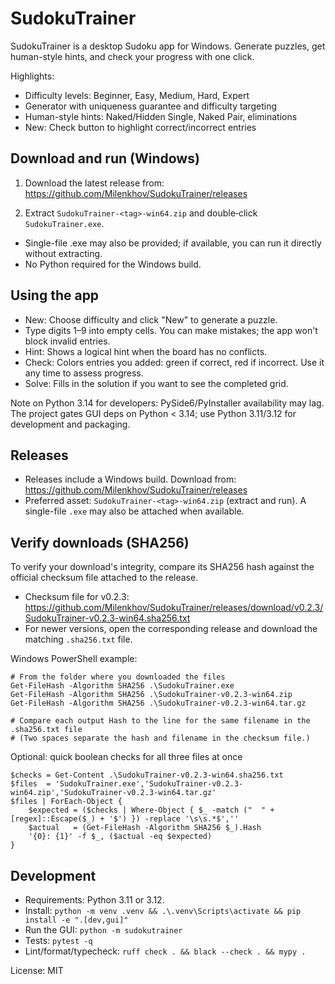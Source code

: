 # SudokuTrainer

SudokuTrainer is a desktop Sudoku app for Windows. Generate puzzles, get human-style hints, and check your progress with one click.

Highlights:
- Difficulty levels: Beginner, Easy, Medium, Hard, Expert
- Generator with uniqueness guarantee and difficulty targeting
- Human-style hints: Naked/Hidden Single, Naked Pair, eliminations
- New: Check button to highlight correct/incorrect entries

## Download and run (Windows)

1) Download the latest release from:
   https://github.com/Milenkhov/SudokuTrainer/releases

2) Extract `SudokuTrainer-<tag>-win64.zip` and double‑click `SudokuTrainer.exe`.

- Single-file .exe may also be provided; if available, you can run it directly without extracting.
- No Python required for the Windows build.

## Using the app

- New: Choose difficulty and click "New" to generate a puzzle.
- Type digits 1–9 into empty cells. You can make mistakes; the app won't block invalid entries.
- Hint: Shows a logical hint when the board has no conflicts.
- Check: Colors entries you added: green if correct, red if incorrect. Use it any time to assess progress.
- Solve: Fills in the solution if you want to see the completed grid.

Note on Python 3.14 for developers: PySide6/PyInstaller availability may lag. The project gates GUI deps on Python < 3.14; use Python 3.11/3.12 for development and packaging.

## Releases

- Releases include a Windows build. Download from:
	https://github.com/Milenkhov/SudokuTrainer/releases
- Preferred asset: `SudokuTrainer-<tag>-win64.zip` (extract and run). A single-file `.exe` may also be attached when available.

## Verify downloads (SHA256)

To verify your download's integrity, compare its SHA256 hash against the official checksum file attached to the release.

- Checksum file for v0.2.3:
	https://github.com/Milenkhov/SudokuTrainer/releases/download/v0.2.3/SudokuTrainer-v0.2.3-win64.sha256.txt
- For newer versions, open the corresponding release and download the matching `.sha256.txt` file.

Windows PowerShell example:

```
# From the folder where you downloaded the files
Get-FileHash -Algorithm SHA256 .\SudokuTrainer.exe
Get-FileHash -Algorithm SHA256 .\SudokuTrainer-v0.2.3-win64.zip
Get-FileHash -Algorithm SHA256 .\SudokuTrainer-v0.2.3-win64.tar.gz

# Compare each output Hash to the line for the same filename in the .sha256.txt file
# (Two spaces separate the hash and filename in the checksum file.)
```

Optional: quick boolean checks for all three files at once

```
$checks = Get-Content .\SudokuTrainer-v0.2.3-win64.sha256.txt
$files  = 'SudokuTrainer.exe','SudokuTrainer-v0.2.3-win64.zip','SudokuTrainer-v0.2.3-win64.tar.gz'
$files | ForEach-Object {
	$expected = ($checks | Where-Object { $_ -match ("  " + [regex]::Escape($_) + '$') }) -replace '\s\s.*$',''
	$actual   = (Get-FileHash -Algorithm SHA256 $_).Hash
	'{0}: {1}' -f $_, ($actual -eq $expected)
}
```

## Development

- Requirements: Python 3.11 or 3.12.
- Install: `python -m venv .venv && .\.venv\Scripts\activate && pip install -e ".[dev,gui]"`
- Run the GUI: `python -m sudokutrainer`
- Tests: `pytest -q`
- Lint/format/typecheck: `ruff check . && black --check . && mypy .`

License: MIT
